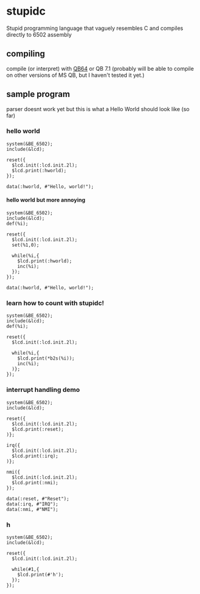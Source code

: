 # stupidc
Stupid programming language that vaguely resembles C and compiles directly to 6502 assembly

## compiling
compile (or interpret) with [QB64](https://github.com/QB64Team/qb64) or QB 7.1 (probably will be able to compile on other versions of MS QB, but I haven't tested it yet.)

## sample program
parser doesnt work yet but this is what a Hello World should look like (so far)

### hello world
```stupidc
system(&BE_6502);
include(&lcd);

reset({
  $lcd.init(:lcd.init.2l);
  $lcd.print(:hworld);
});

data(:hworld, #"Hello, world!");
```

#### hello world but more annoying
```stupidc
system(&BE_6502);
include(&lcd);
def(%i);

reset({
  $lcd.init(:lcd.init.2l);
  set(%1,0);

  while(%i,{
    $lcd.print(:hworld);
    inc(%i);
  });
});

data(:hworld, #"Hello, world!");
```

### learn how to count with stupidc!
```stupidc
system(&BE_6502);
include(&lcd);
def(%i);

reset({
  $lcd.init(:lcd.init.2l);
  
  while(%i,{
    $lcd.print(*b2s(%i));
    inc(%i);
  )};
});

```

### interrupt handling demo
```stupidc
system(&BE_6502);
include(&lcd);

reset({
  $lcd.init(:lcd.init.2l);
  $lcd.print(:reset);
)};

irq({
  $lcd.init(:lcd.init.2l);
  $lcd.print(:irq);
)};

nmi({
  $lcd.init(:lcd.init.2l);
  $lcd.print(:nmi);
});

data(:reset, #"Reset");
data(:irq, #"IRQ");
data(:nmi, #"NMI");
```

### h
```stupidc
system(&BE_6502);
include(&lcd);

reset({
  $lcd.init(:lcd.init.2l);

  while(#1,{
    $lcd.print(#'h');
  });
});
```
